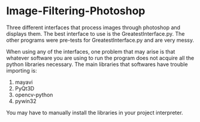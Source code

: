 # Image-Filtering-Photoshop
Three different interfaces that process images through photoshop and displays them. The best interface to use is the GreatestInterface.py. The other programs were pre-tests for GreatestInterface.py and are very messy.

When using any of the interfaces, one problem that may arise is that whatever software you are using to run the program does not acquire all the python libraries necessary. The main libraries that softwares have trouble importing is:
1. mayavi
2. PyQt3D
3. opencv-python
4. pywin32

You may have to manually install the libraries in your project interpreter. 
